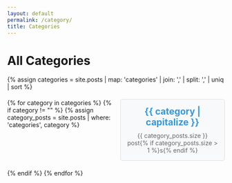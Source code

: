 ```yaml
---
layout: default
permalink: /category/
title: Categories
---
```


# All Categories

{% assign categories = site.posts | map: 'categories' | join: ',' | split: ',' | uniq | sort %}

<div class="category-list">
{% for category in categories %}
  {% if category != "" %}
    {% assign category_posts = site.posts | where: 'categories', category %}
    <div class="category-item">
      <h3><a href="{{ site.baseurl }}/category/{{ category | slugify }}/">{{ category | capitalize }}</a></h3>
      <p>{{ category_posts.size }} post{% if category_posts.size > 1 %}s{% endif %}</p>
    </div>
  {% endif %}
{% endfor %}
</div>

<style>
.category-list {
    display: grid;
    grid-template-columns: repeat(auto-fit, minmax(200px, 1fr));
    gap: 20px;
    margin: 20px 0;
}

.category-item {
    padding: 15px;
    border: 1px solid #ddd;
    border-radius: 5px;
    background-color: #f8f9fa;
    text-align: center;
}

.category-item h3 {
    margin: 0 0 10px 0;
    font-size: 1.5em;
}

.category-item h3 a {
    color: #3498db;
    text-decoration: none;
}

.category-item h3 a:hover {
    text-decoration: underline;
}

.category-item p {
    margin: 0;
    color: #666;
}
</style>